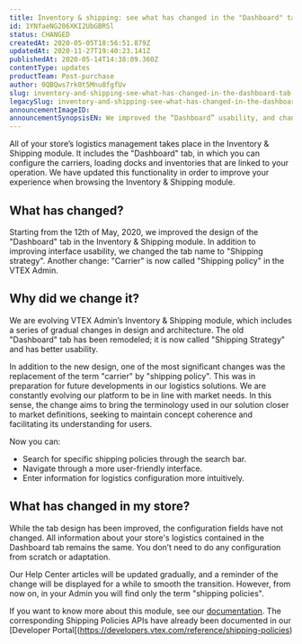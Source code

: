 ```yaml
---
title: Inventory & shipping: see what has changed in the "Dashboard" tab
id: 1YNfaeNG206XKI2UbGBRSl
status: CHANGED
createdAt: 2020-05-05T18:56:51.879Z
updatedAt: 2020-11-27T19:40:23.141Z
publishedAt: 2020-05-14T14:38:09.360Z
contentType: updates
productTeam: Post-purchase
author: 0QBQws7rk0t5Mnu8fgfUv
slug: inventory-and-shipping-see-what-has-changed-in-the-dashboard-tab
legacySlug: inventory-and-shipping-see-what-has-changed-in-the-dashboard-tab
announcementImageID: 
announcementSynopsisEN: We improved the “Dashboard” usability, and changed its name to Shipping Strategy 
---
```


All of your store’s logistics management takes place in the Inventory & Shipping module. It includes the "Dashboard" tab, in which you can configure the carriers, loading docks and inventories that are linked to your operation. We have updated this functionality in order to improve your experience when browsing the Inventory & Shipping module.

## What has changed?

Starting from the 12th of May, 2020, we improved the design of the "Dashboard" tab in the Inventory & Shipping module. In addition to improving interface usability, we changed the tab name to "Shipping strategy". Another change: "Carrier" is now called "Shipping policy" in the VTEX Admin.  


## Why did we change it?
We are evolving VTEX Admin’s Inventory & Shipping module, which includes a series of gradual changes in design and architecture. The old "Dashboard" tab has been remodeled; it is now called "Shipping Strategy" and has better usability.

In addition to the new design, one of the most significant changes was the replacement of the term "carrier" by "shipping policy". This was in preparation for future developments in our logistics solutions. We are constantly evolving our platform to be in line with market needs. In this sense, the change aims to bring the terminology used in our solution closer to market definitions, seeking to maintain concept coherence and facilitating its understanding for users.  

Now you can:
- Search for specific shipping policies through the search bar.  
- Navigate through a more user-friendly interface.  
- Enter information for logistics configuration more intuitively.  

## What has changed in my store?
While the tab design has been improved, the configuration fields have not changed. All information about your store's logistics contained in the Dashboard tab remains the same. You don’t need to do any configuration from scratch or adaptation.

Our Help Center articles will be updated gradually, and a reminder of the change will be displayed for a while to smooth the transition. However, from now on, in your Admin you will find only the term "shipping policies".

If you want to know more about this module, see our [documentation]( https://help.vtex.com/en/tracks/logistica-101--13TFDwDttPl9ki9OXQhyjx/55MezrFTw2limlgT7KUg6l).
The corresponding Shipping Policies APIs have already been documented in our [Developer Portal[(https://developers.vtex.com/reference/shipping-policies)

